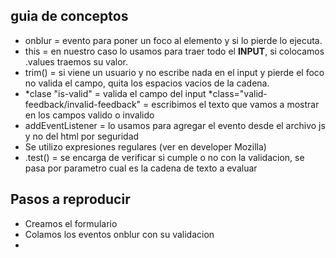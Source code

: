 ## guia de conceptos

- onblur = evento para poner un foco al elemento y si lo pierde lo ejecuta.
- this = en nuestro caso lo usamos para traer todo el **INPUT**, si colocamos .values traemos su valor.
- trim() = si viene un usuario y no escribe nada en el input y pierde el foco no valida el campo, quita los espacios vacios de la cadena.
- *clase "is-valid" = valida el campo del input
  *class="valid-feedback/invalid-feedback" = escribimos el texto que vamos a mostrar en los campos valido o invalido
- addEventListener = lo usamos para agregar el evento desde el archivo js y no del html por seguridad
- Se utilizo expresiones regulares (ver en developer Mozilla)
- .test() = se encarga de verificar si cumple o no con la validacion, se pasa por parametro cual es la cadena de texto a evaluar

## Pasos a reproducir

- Creamos el formulario
- Colamos los eventos onblur con su validacion
- 